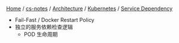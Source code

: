 [Home](https://mengxianbin.github.io) /
[cs-notes](https://mengxianbin.github.io/cs-notes/site) /
[Architecture](https://mengxianbin.github.io/cs-notes/site/Architecture) /
[Kubernetes](https://mengxianbin.github.io/cs-notes/site/Architecture/Kubernetes) /
[Service Dependency](https://mengxianbin.github.io/cs-notes/site/Architecture/Kubernetes/Service%20Dependency)

* Fail-Fast / Docker Restart Policy
* 独立的服务依赖检查逻辑
    * POD 生命周期
